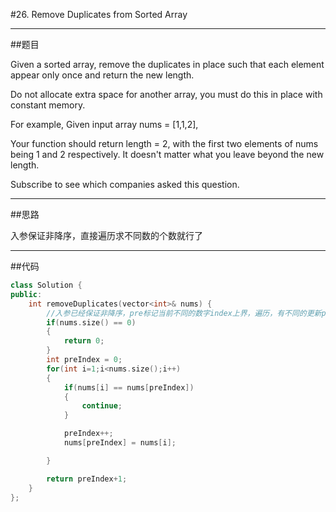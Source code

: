 #26. Remove Duplicates from Sorted Array

------

##题目

Given a sorted array, remove the duplicates in place such that each element appear only once and return the new length.

Do not allocate extra space for another array, you must do this in place with constant memory.

For example,
Given input array nums = [1,1,2],

Your function should return length = 2, with the first two elements of nums being 1 and 2 respectively. It doesn't matter what you leave beyond the new length.

Subscribe to see which companies asked this question.

------

##思路

入参保证非降序，直接遍历求不同数的个数就行了

------

##代码

```cpp
class Solution {
public:
    int removeDuplicates(vector<int>& nums) {
        //入参已经保证非降序，pre标记当前不同的数字index上界，遍历，有不同的更新preIndex，再往后移
        if(nums.size() == 0)
        {
            return 0;
        }
        int preIndex = 0;
        for(int i=1;i<nums.size();i++)
        {
            if(nums[i] == nums[preIndex])
            {
                continue;
            }

            preIndex++;
            nums[preIndex] = nums[i];

        }

        return preIndex+1;
    }
};
```